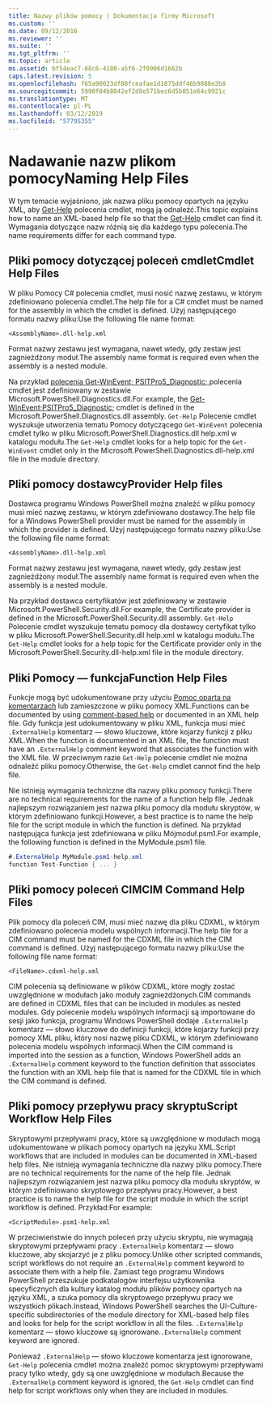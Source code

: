 ```yaml
---
title: Nazwy plików pomocy | Dokumentacja firmy Microsoft
ms.custom: ''
ms.date: 09/12/2016
ms.reviewer: ''
ms.suite: ''
ms.tgt_pltfrm: ''
ms.topic: article
ms.assetid: bf54eac7-88c6-4108-a5f6-2f0906d1662b
caps.latest.revision: 5
ms.openlocfilehash: f65a90023df88fceafae1d1875ddf46b9088e2b8
ms.sourcegitcommit: 5990f04b8042ef2d8e571bec6d5b051e64c9921c
ms.translationtype: MT
ms.contentlocale: pl-PL
ms.lasthandoff: 03/12/2019
ms.locfileid: "57795355"
---
```

# <a name="naming-help-files"></a><span data-ttu-id="251a4-102">Nadawanie nazw plikom pomocy</span><span class="sxs-lookup"><span data-stu-id="251a4-102">Naming Help Files</span></span>

<span data-ttu-id="251a4-103">W tym temacie wyjaśniono, jak nazwa pliku pomocy opartych na języku XML, aby [Get-Help](/powershell/module/Microsoft.PowerShell.Core/Get-Help) polecenia cmdlet, mogą ją odnaleźć.</span><span class="sxs-lookup"><span data-stu-id="251a4-103">This topic explains how to name an XML-based help file so that the [Get-Help](/powershell/module/Microsoft.PowerShell.Core/Get-Help) cmdlet can find it.</span></span> <span data-ttu-id="251a4-104">Wymagania dotyczące nazw różnią się dla każdego typu polecenia.</span><span class="sxs-lookup"><span data-stu-id="251a4-104">The name requirements differ for each command type.</span></span>

## <a name="cmdlet-help-files"></a><span data-ttu-id="251a4-105">Pliki pomocy dotyczącej poleceń cmdlet</span><span class="sxs-lookup"><span data-stu-id="251a4-105">Cmdlet Help Files</span></span>

<span data-ttu-id="251a4-106">W pliku Pomocy C# polecenia cmdlet, musi nosić nazwę zestawu, w którym zdefiniowano polecenia cmdlet.</span><span class="sxs-lookup"><span data-stu-id="251a4-106">The help file for a C# cmdlet must be named for the assembly in which the cmdlet is defined.</span></span> <span data-ttu-id="251a4-107">Użyj następującego formatu nazwy pliku:</span><span class="sxs-lookup"><span data-stu-id="251a4-107">Use the following file name format:</span></span>

```
<AssemblyName>.dll-help.xml
```

<span data-ttu-id="251a4-108">Format nazwy zestawu jest wymagana, nawet wtedy, gdy zestaw jest zagnieżdżony moduł.</span><span class="sxs-lookup"><span data-stu-id="251a4-108">The assembly name format is required even when the assembly is a nested module.</span></span>

<span data-ttu-id="251a4-109">Na przykład [polecenia Get-WinEvent; PSITPro5_Diagnostic; ](/powershell/module/Microsoft.PowerShell.Diagnostics/Get-WinEvent) polecenia cmdlet jest zdefiniowany w zestawie Microsoft.PowerShell.Diagnostics.dll.</span><span class="sxs-lookup"><span data-stu-id="251a4-109">For example, the [Get-WinEvent;PSITPro5_Diagnostic;](/powershell/module/Microsoft.PowerShell.Diagnostics/Get-WinEvent) cmdlet is defined in the Microsoft.PowerShell.Diagnostics.dll assembly.</span></span> <span data-ttu-id="251a4-110">`Get-Help` Polecenie cmdlet wyszukuje utworzenia tematu Pomocy dotyczącego `Get-WinEvent` polecenia cmdlet tylko w pliku Microsoft.PowerShell.Diagnostics.dll help.xml w katalogu modułu.</span><span class="sxs-lookup"><span data-stu-id="251a4-110">The `Get-Help` cmdlet looks for a help topic for the `Get-WinEvent` cmdlet only in the Microsoft.PowerShell.Diagnostics.dll-help.xml file in the module directory.</span></span>

## <a name="provider-help-files"></a><span data-ttu-id="251a4-111">Pliki pomocy dostawcy</span><span class="sxs-lookup"><span data-stu-id="251a4-111">Provider Help files</span></span>

<span data-ttu-id="251a4-112">Dostawca programu Windows PowerShell można znaleźć w pliku pomocy musi mieć nazwę zestawu, w którym zdefiniowano dostawcy.</span><span class="sxs-lookup"><span data-stu-id="251a4-112">The help file for a Windows PowerShell provider must be named for the assembly in which the provider is defined.</span></span> <span data-ttu-id="251a4-113">Użyj następującego formatu nazwy pliku:</span><span class="sxs-lookup"><span data-stu-id="251a4-113">Use the following file name format:</span></span>

```
<AssemblyName>.dll-help.xml
```

<span data-ttu-id="251a4-114">Format nazwy zestawu jest wymagana, nawet wtedy, gdy zestaw jest zagnieżdżony moduł.</span><span class="sxs-lookup"><span data-stu-id="251a4-114">The assembly name format is required even when the assembly is a nested module.</span></span>

<span data-ttu-id="251a4-115">Na przykład dostawca certyfikatów jest zdefiniowany w zestawie Microsoft.PowerShell.Security.dll.</span><span class="sxs-lookup"><span data-stu-id="251a4-115">For example, the Certificate provider is defined in the Microsoft.PowerShell.Security.dll assembly.</span></span> <span data-ttu-id="251a4-116">`Get-Help` Polecenie cmdlet wyszukuje tematu pomocy dla dostawcy certyfikat tylko w pliku Microsoft.PowerShell.Security.dll help.xml w katalogu modułu.</span><span class="sxs-lookup"><span data-stu-id="251a4-116">The `Get-Help` cmdlet looks for a help topic for the Certificate provider only in the Microsoft.PowerShell.Security.dll-help.xml file in the module directory.</span></span>

## <a name="function-help-files"></a><span data-ttu-id="251a4-117">Pliki Pomocy — funkcja</span><span class="sxs-lookup"><span data-stu-id="251a4-117">Function Help Files</span></span>

<span data-ttu-id="251a4-118">Funkcje mogą być udokumentowane przy użyciu [Pomoc oparta na komentarzach](/powershell/module/microsoft.powershell.core/about/about_comment_based_help) lub zamieszczone w pliku pomocy XML.</span><span class="sxs-lookup"><span data-stu-id="251a4-118">Functions can be documented by using [comment-based help](/powershell/module/microsoft.powershell.core/about/about_comment_based_help) or documented in an XML help file.</span></span> <span data-ttu-id="251a4-119">Gdy funkcja jest udokumentowany w pliku XML, funkcja musi mieć `.ExternalHelp` komentarz — słowo kluczowe, które kojarzy funkcji z pliku XML.</span><span class="sxs-lookup"><span data-stu-id="251a4-119">When the function is documented in an XML file, the function must have an `.ExternalHelp` comment keyword that associates the function with the XML file.</span></span> <span data-ttu-id="251a4-120">W przeciwnym razie `Get-Help` polecenie cmdlet nie można odnaleźć pliku pomocy.</span><span class="sxs-lookup"><span data-stu-id="251a4-120">Otherwise, the `Get-Help` cmdlet cannot find the help file.</span></span>

<span data-ttu-id="251a4-121">Nie istnieją wymagania techniczne dla nazwy pliku pomocy funkcji.</span><span class="sxs-lookup"><span data-stu-id="251a4-121">There are no technical requirements for the name of a function help file.</span></span> <span data-ttu-id="251a4-122">Jednak najlepszym rozwiązaniem jest nazwa pliku pomocy dla modułu skryptów, w którym zdefiniowano funkcji.</span><span class="sxs-lookup"><span data-stu-id="251a4-122">However, a best practice is to name the help file for the script module in which the function is defined.</span></span> <span data-ttu-id="251a4-123">Na przykład następująca funkcja jest zdefiniowana w pliku Mójmoduł.psm1.</span><span class="sxs-lookup"><span data-stu-id="251a4-123">For example, the following function is defined in the MyModule.psm1 file.</span></span>

```csharp
#.ExternalHelp MyModule.psm1-help.xml
function Test-Function { ... }
```

## <a name="cim-command-help-files"></a><span data-ttu-id="251a4-124">Pliki pomocy poleceń CIM</span><span class="sxs-lookup"><span data-stu-id="251a4-124">CIM Command Help Files</span></span>

<span data-ttu-id="251a4-125">Plik pomocy dla poleceń CIM, musi mieć nazwę dla pliku CDXML, w którym zdefiniowano polecenia modelu wspólnych informacji.</span><span class="sxs-lookup"><span data-stu-id="251a4-125">The help file for a CIM command must be named for the CDXML file in which the CIM command is defined.</span></span> <span data-ttu-id="251a4-126">Użyj następującego formatu nazwy pliku:</span><span class="sxs-lookup"><span data-stu-id="251a4-126">Use the following file name format:</span></span>

```
<FileName>.cdxml-help.xml
```

<span data-ttu-id="251a4-127">CIM polecenia są definiowane w plików CDXML, które mogły zostać uwzględnione w modułach jako moduły zagnieżdżonych.</span><span class="sxs-lookup"><span data-stu-id="251a4-127">CIM commands are defined in CDXML files that can be included in modules as nested modules.</span></span> <span data-ttu-id="251a4-128">Gdy polecenie modelu wspólnych informacji są importowane do sesji jako funkcja, programu Windows PowerShell dodaje `.ExternalHelp` komentarz — słowo kluczowe do definicji funkcji, które kojarzy funkcji przy pomocy XML pliku, który nosi nazwę pliku CDXML, w którym zdefiniowano polecenia modelu wspólnych informacji.</span><span class="sxs-lookup"><span data-stu-id="251a4-128">When the CIM command is imported into the session as a function, Windows PowerShell adds an `.ExternalHelp` comment keyword to the function definition that associates the function with an XML help file that is named for the CDXML file in which the CIM command is defined.</span></span>

## <a name="script-workflow-help-files"></a><span data-ttu-id="251a4-129">Pliki pomocy przepływu pracy skryptu</span><span class="sxs-lookup"><span data-stu-id="251a4-129">Script Workflow Help Files</span></span>

<span data-ttu-id="251a4-130">Skryptowymi przepływami pracy, które są uwzględnione w modułach mogą udokumentowane w plikach pomocy opartych na języku XML.</span><span class="sxs-lookup"><span data-stu-id="251a4-130">Script workflows that are included in modules can be documented in XML-based help files.</span></span> <span data-ttu-id="251a4-131">Nie istnieją wymagania techniczne dla nazwy pliku pomocy.</span><span class="sxs-lookup"><span data-stu-id="251a4-131">There are no technical requirements for the name of the help file.</span></span> <span data-ttu-id="251a4-132">Jednak najlepszym rozwiązaniem jest nazwa pliku pomocy dla modułu skryptów, w którym zdefiniowano skryptowego przepływu pracy.</span><span class="sxs-lookup"><span data-stu-id="251a4-132">However, a best practice is to name the help file for the script module in which the script workflow is defined.</span></span> <span data-ttu-id="251a4-133">Przykład:</span><span class="sxs-lookup"><span data-stu-id="251a4-133">For example:</span></span>

```
<ScriptModule>.psm1-help.xml
```

<span data-ttu-id="251a4-134">W przeciwieństwie do innych poleceń przy użyciu skryptu, nie wymagają skryptowymi przepływami pracy `.ExternalHelp` komentarz — słowo kluczowe, aby skojarzyć je z pliku pomocy.</span><span class="sxs-lookup"><span data-stu-id="251a4-134">Unlike other scripted commands, script workflows do not require an `.ExternalHelp` comment keyword to associate them with a help file.</span></span> <span data-ttu-id="251a4-135">Zamiast tego programu Windows PowerShell przeszukuje podkatalogów interfejsu użytkownika specyficznych dla kultury katalog modułu plików pomocy opartych na języku XML, a szuka pomocy dla skryptowego przepływu pracy we wszystkich plikach.</span><span class="sxs-lookup"><span data-stu-id="251a4-135">Instead, Windows PowerShell searches the UI-Culture-specific subdirectories of the module directory for XML-based help files and looks for help for the script workflow in all the files.</span></span> <span data-ttu-id="251a4-136">`.ExternalHelp` komentarz — słowo kluczowe są ignorowane.</span><span class="sxs-lookup"><span data-stu-id="251a4-136">`.ExternalHelp` comment keyword are ignored.</span></span>

<span data-ttu-id="251a4-137">Ponieważ `.ExternalHelp` — słowo kluczowe komentarza jest ignorowane, `Get-Help` polecenia cmdlet można znaleźć pomoc skryptowymi przepływami pracy tylko wtedy, gdy są one uwzględnione w modułach.</span><span class="sxs-lookup"><span data-stu-id="251a4-137">Because the `.ExternalHelp` comment keyword is ignored, the `Get-Help` cmdlet can find help for script workflows only when they are included in modules.</span></span>